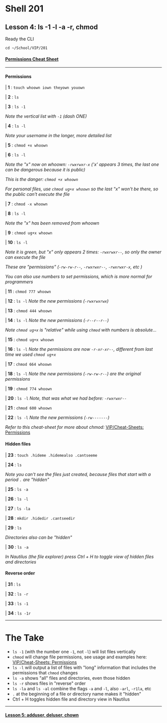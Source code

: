 # Shell 201
## Lesson 4: ls -1 -l -a -r, chmod

Ready the CLI

`cd ~/School/VIP/201`

#### [Permissions Cheat Sheet](https://github.com/inkVerb/vip/blob/master/Cheat-Sheets/Permissions.md)

___

#### Permissions

| **1** : `touch whoown iown theyown youown`

| **2** : `ls`

| **3** : `ls -1`

*Note the vertical list with `-1` (dash ONE)*

| **4** : `ls -l`

*Note your username in the longer, more detailed list*

| **5** : `chmod +x whoown`

| **6** : `ls -l`

*Note the "x" now on whoown: `-rwxrwxr-x` ('x' appears 3 times, the last one can be dangerous because it is public)*

*This is the danger: `chmod +x whoown`*

*For personal files, use `chmod ug+x whoown` so the last "x" won't be there, so the public can't execute the file*

| **7** : `chmod -x whoown`

| **8** : `ls -l`

*Note the "x" has been removed from whoown*

| **9** : `chmod ug+x whoown`

| **10** : `ls -l`

*Note it is green, but "x" only appears 2 times: `-rwxrwxr--`, so only the owner can execute the file*

*These are "permissions" (`-rw-rw-r--`, `-rwxrwxr--`, `-rwxrwxr-x`, etc )*

*You can also use numbers to set permissions, which is more normal for programmers*

| **11** : `chmod 777 whoown`

| **12** : `ls -l` *Note the new permissions (`-rwxrwxrwx`)*

| **13** : `chmod 444 whoown`

| **14** : `ls -l` *Note the new permissions (`-r--r--r--`)*

*Note `chmod ug+x` is "relative" while using `chmod` with numbers is absolute...*

| **15** : `chmod ug+x whoown`

| **16** : `ls -l` *Note the permissions are now `-r-xr-xr--`, different from last time we used `chmod ug+x`*

| **17** : `chmod 664 whoown`

| **18** : `ls -l` *Note the new permissions (`-rw-rw-r--`) are the original permissions*

| **19** : `chmod 774 whoown`

| **20** : `ls -l` *Note, that was what we had before: `-rwxrwxr--`*

| **21** : `chmod 600 whoown`

| **22** : `ls -l` *Note the new permissions (`-rw-------`)*

*Refer to this cheat-sheet for more about chmod:* [VIP/Cheat-Sheets: Permissions](https://github.com/inkVerb/VIP/blob/master/Cheat-Sheets/Permissions.md)

#### Hidden files

| **23** : `touch .hideme .hidemealso .cantseeme`

| **24** : `ls`

*Note you can't see the files just created, because files that start with a period `.` are "hidden"*

| **25** : `ls -a`

| **26** : `ls -l`

| **27** : `ls -la`

| **28** : `mkdir .hidedir .cantseedir`

| **29** : `ls`

*Directories also can be "hidden"*

| **30** : `ls -a`

*In Nautilus (the file explorer) press Ctrl + H to toggle view of hidden files and directories*

#### Reverse order

| **31** : `ls`

| **32** : `ls -r`

| **33** : `ls -1`

| **34** : `ls -1r`

___

# The Take

- `ls -1` (with the number one `-1`, not `-l`) will list files vertically
- `chmod` will change file permissions, see usage and examples here: [VIP/Cheat-Sheets: Permissions](https://github.com/inkVerb/VIP/blob/master/Cheat-Sheets/Permissions.md)
- `ls -l` will output a list of files with "long" information that includes the permissions that `chmod` changes
- `ls -a` shows "all" files and directories, even those hidden
- `ls -r` shows files in "reverse" order
- `ls -la` and `ls -al` combine the flags `-a` and `-l`, also `-arl`, `-r1la`, etc
- `.` at the beginning of a file or directory name makes it "hidden"
- Ctrl + H toggles hidden file and directory view in Nautilus
___

#### [Lesson 5: adduser, deluser, chown](https://github.com/inkVerb/vip/blob/master/201-shell/Lesson-05.md)
